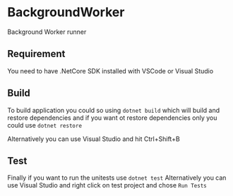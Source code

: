 # BackgroundWorker

Background Worker runner

## Requirement

You need to have .NetCore SDK installed with VSCode or Visual Studio

## Build

To build application you could so using `dotnet build` which will build and restore dependencies and if you want ot restore dependencies only you could use `dotnet restore`

Alternatively you can use Visual Studio and hit Ctrl+Shift+B

## Test

Finally if you want to run the unitests use `dotnet test`
Alternatively you can use Visual Studio and right click on test project and chose `Run Tests`
